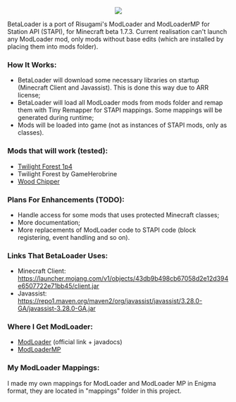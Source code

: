 <p align="center">
  <img src="https://github.com/paulevsGitch/BetaLoader/blob/main/logo.png" />
</p>

BetaLoader is a port of Risugami's ModLoader and ModLoaderMP for Station API (STAPI), for Minecraft beta 1.7.3.
Current realisation can't launch any ModLoader mod, only mods without base edits (which are installed by placing them into mods folder).

### How It Works:
- BetaLoader will download some necessary libraries on startup (Minecraft Client and Javassist). This is done this way due to ARR license;
- BetaLoader will load all ModLoader mods from mods folder and remap them with Tiny Remapper for STAPI mappings. Some mappings will be generated during runtime;
- Mods will be loaded into game (not as instances of STAPI mods, only as classes).

### Mods that will work (tested):
- [Twilight Forest 1p4](https://www.minezone.pro/download/mods/1142-173the-twilight-forest-v01p4.html)
- Twilight Forest by GameHerobrine
- [Wood Chipper](https://www.planetminecraft.com/mod/beta-1-7-3-modloader-modloadermp-wood-chipper/)

### Plans For Enhancements (TODO):
- Handle access for some mods that uses protected Minecraft classes;
- More documentation;
- More replacements of ModLoader code to STAPI code (block registering, event handling and so on).

### Links That BetaLoader Uses:
- Minecraft Client: https://launcher.mojang.com/v1/objects/43db9b498cb67058d2e12d394e6507722e71bb45/client.jar
- Javassist: https://repo1.maven.org/maven2/org/javassist/javassist/3.28.0-GA/javassist-3.28.0-GA.jar

### Where I Get ModLoader:
- [ModLoader](http://www.mediafire.com/?jc2n88a51xdfd) (official link + javadocs)
- [ModLoaderMP](https://mcarchive.net/mods/modloadermp?gvsn=b1.7.3)

### My ModLoader Mappings:
I made my own mappings for ModLoader and ModLoader MP in Enigma format, they are located in "mappings" folder in this project.
